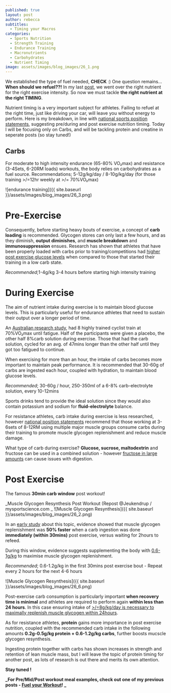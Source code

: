 ```yaml
---
published: true
layout: post
author: rebecca
subtitles:
  - Timing your Macros
categories:
  - Sports Nutrition
  - Strength Training
  - Endurance Training
  - Macronutrients
  - Carbohydrates
  - Nutrient Timing
image: assets/images/blog_images/26_1.png
---
```

We established the type of fuel needed, **CHECK** :) 
One question remains… **When should we refuel??!**
In my last [post](https://rebmdsportsnutrition.com/Fuel-your-workout/), we went over the right nutrient for the right exercise intensity. So now we must tackle **the right nutrient at the right TIMING**. 

Nutrient timing is a very important subject for athletes. Failing to refuel at the right time, just like driving your car, will leave you without energy to perform. Here is my breakdown, in line with [national sports position statements](https://jissn.biomedcentral.com/articles/10.1186/s12970-017-0189-4), suggesting pre/during and post exercise nutrition timing. Today I will be focusing only on Carbs, and will be tackling protein and creatine in seperate posts (so stay tuned!) 

## Carbs
For moderate to high intensity endurance (65-80% VO₂max) and resistance (3-4Sets, 6-20RM loads) workouts, the body relies on carbohydrates as a fuel source. 
Recommendations; 5-12g/kg/day / 8-10g/kg/day (for those training >/=12hr weekly at >/= 70%VO₂max) 

![endurance training]({{ site.baseurl }}/assets/images/blog_images/26_3.png)

# Pre-Exercise
Consequently, before starting heavy bouts of exercise, a concept of **carb loading** is recommended. Glycogen stores can only last a few hours, and as they diminish, **output diminishes**, and **muscle breakdown** and **immunosuppression** ensues. Research has shown that athletes that have been properly loaded with carbs prior to training/competitions had [higher post exercise glucose levels](https://pubmed.ncbi.nlm.nih.gov/7333741/) when compared to those that started their training in a low carb state. 

_Recommended_;1-4g/kg 3-4 hours before starting high intensity training 

# During Exercise
The aim of nutrient intake during exercise is to maintain blood glucose levels. This is particularly useful for endurance athletes that need to sustain their output over a longer period of time. 

An [Australian research study](https://pubmed.ncbi.nlm.nih.gov/10484580/), had 8 highly trained cyclist train at 70%VO₂max until fatigue. Half of the participants were given a placebo, the other half 8%carb solution during exercise. Those that had the carb solution, cycled for an avg. of 47mins longer than the other half until they got too fatigued to continue. 

When exercising for more than an hour, the intake of carbs becomes more important to maintain peak performance. It is recommended that 30-60g of carbs are ingested each hour, coupled with hydration, to maintain blood glucose levels. 

_Recommended_; 30-60g / hour, 250-350ml of a 6-8% carb-electrolyte solution, every 10-12mins

Sports drinks tend to provide the ideal solution since they would also contain potassium and sodium for **fluid-electrolyte** balance. 

For resistance athletes, carb intake during exercise is less researched, however [national position statements](https://jissn.biomedcentral.com/articles/10.1186/s12970-017-0189-4) recommend that those working at 3-6sets of 8-12RM using multiple major muscle groups consume carbs during their training to promote muscle glycogen replenishment and reduce muscle damage.

What type of carb during exercise? 
**Glucose, sucrose, maltodextrin** and fructose can be used in a combined solution - however [fructose in large amounts](https://europepmc.org/article/med/582616) can cause issues with digestion.

# Post Exercise
The famous **30min carb window** post workout! 

_Muscle Glycogen Resynthesis Post Workout (Repost @Jeukendrup / mysportscience.com _
![Muscle Glycogen Resynthesis]({{ site.baseurl }}/assets/images/blog_images/26_2.png)

In an [early study](https://pubmed.ncbi.nlm.nih.gov/9694422/) about this topic, evidence showed that muscle glycogen replenishment was **50% faster** when a carb ingestion was done **immediately (within 30mins)** post exercise, versus waiting for 2hours to refeed. 

During this window, evidence suggests supplementing the body with [0.6-1g/kg](https://pubmed.ncbi.nlm.nih.gov/12617691/) to maximise muscle glycogen replenishment. 

_Recommended_; 0.6-1.2g/kg in the first 30mins post exercise bout - Repeat every 2 hours for the next 4-6 hours

![Muscle Glycogen Resynthesis]({{ site.baseurl }}/assets/images/blog_images/26_6.png)

Post-exercise carb consumption is particularly important **when recovery time is minimal** and athletes are required to perform again **within less than 24 hours**. In this case ensuring intake of [>/=8g/kg/day is necessary to maximally replenish muscle glycogen within 24hours](https://pubmed.ncbi.nlm.nih.gov/3298088/).

As for resistance athletes, **protein** gains more importance in post exercise nutrition, coupled with the recommended carb intake in the following amounts **0.2g-0.5g/kg  protein + 0.6-1.2g/kg carbs**, further boosts mucscle glycogen resynthesis. 

Ingesting protein together with carbs has shown increases in strength and retention of lean muscle mass, but I will leave the topic of protein timing for another post, as lots of research is out there and merits its own attention. 

**Stay tuned !** 

**_For Pre/Mid/Post workout meal examples, check out one of my previous posts - [Fuel your Workout](https://rebmdsportsnutrition.com/Fuel-your-workout/)! _**
